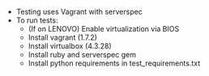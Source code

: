 - Testing uses Vagrant with serverspec
- To run tests:
    - (If on LENOVO) Enable virtualization via BIOS
    - Install vagrant (1.7.2)
    - Install virtualbox (4.3.28)
    - Install ruby and serverspec gem
    - Install python requirements in test_requirements.txt
